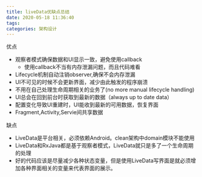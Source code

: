 ```yaml
---
title: liveData优缺点总结
date: 2020-05-18 11:36:40
tags:
categories: 架构设计
---
```


优点

* 观察者模式确保数据和UI显示一致，避免使用callback
    * 使用callback不当有内存泄漏问题，而且代码难看
* Lifecycle机制自动注销observer,确保不会内存泄漏
* UI不可见的时候不会更新界面，减少由此触发的程序崩溃
* 不用在自己处理生命周期相关的业务了(no more manual lifecycle handling)
* UI总会在回到前台时获取到最新的数据（always up to date data）
* 配置变化导致UI重建时，UI能收到最新的可用数据，恢复界面
* Fragment,Activity,Servie间共享数据

缺点

* LiveData是平台相关，必须依赖Android。clean架构中domain模块不能使用
* LiveData和RxJava都是基于观察者模式，LiveData就只是多了一个生命周期的处理
* 好的代码应该是尽量减少各种状态变量，但是使用LiveData写界面是就必须增加各种界面相关的变量来代表界面的展示。